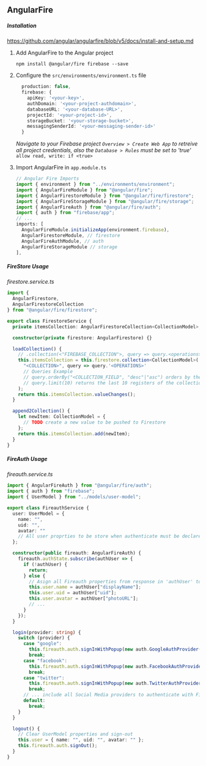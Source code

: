 ## AngularFire

##### Installation

https://github.com/angular/angularfire/blob/v5/docs/install-and-setup.md

1. Add AngularFire to the Angular project

   ```console
   npm install @angular/fire firebase --save
   ```

2. Configure the `src/environments/environment.ts` file

   ```typescript
     production: false,
     firebase: {
       apiKey: '<your-key>',
       authDomain: '<your-project-authdomain>',
       databaseURL: '<your-database-URL>',
       projectId: '<your-project-id>',
       storageBucket: '<your-storage-bucket>',
       messagingSenderId: '<your-messaging-sender-id>'
     }
   ```

   _Navigate to your Firebase project `Overview > Create Web App` to retreive all project credentials, also the `Database > Rules` must be set to 'true'_ `allow read, write: if <true>`

3. Import AngularFire in `app.module.ts`

   ```typescript
   // Angular Fire Imports
   import { environment } from "../environments/environment";
   import { AngularFireModule } from "@angular/fire";
   import { AngularFirestoreModule } from "@angular/fire/firestore";
   import { AngularFireStorageModule } from "@angular/fire/storage";
   import { AngularFireAuth } from "@angular/fire/auth";
   import { auth } from "firebase/app";
   // ...
   imports: [
     AngularFireModule.initializeApp(environment.firebase),
     AngularFirestoreModule, // firestore
     AngularFireAuthModule, // auth
     AngularFireStorageModule // storage
   ],
   ```

##### FireStore Usage

_firestore.service.ts_

```typescript
import {
  AngularFirestore,
  AngularFirestoreCollection
} from "@angular/fire/firestore";

export class FirestoreService {
  private itemsCollection: AngularFirestoreCollection<CollectionModel>;

  constructor(private firestore: AngularFirestore) {}

  loadCollection() {
    // .collection(<"FIREBASE_COLLECTION">, query => query.<operations>)
    this.itemsCollection = this.firestore.collection<CollectionModel>(
      "<COLLECTION>", query => query.'<OPERATIONS>'
      // Queries Example
      // query.orderBy("<COLLECTION_FIELD", "desc"|"asc") orders by the specified field the return data
      // query.limit(10) returns the last 10 registers of the collection
    );
    return this.itemsCollection.valueChanges();
  }

  append2Collection() {
    let newItem: CollectionModel = {
      // TODO create a new value to be pushed to Firestore
    };
    return this.itemsCollection.add(newItem);
  }
}
```

##### FireAuth Usage

_fireauth.service.ts_

```typescript
import { AngularFireAuth } from "@angular/fire/auth";
import { auth } from "firebase";
import { UserModel } from "../models/user-model";

export class FireauthService {
  user: UserModel = {
    name: "",
    uid: "",
    avatar: ""
    // All user proprties to be store when authenticate must be declaredin UserModel
  };

  constructor(public fireauth: AngularFireAuth) {
    fireauth.authState.subscribe(authUser => {
      if (!authUser) {
        return;
      } else {
        // Asign all Fireauth properties from response in 'authUser' to our UserModel
        this.user.name = authUser["displayName"];
        this.user.uid = authUser["uid"];
        this.user.avatar = authUser["photoURL"];
        // ...
      }
    });
  }

  login(provider: string) {
    switch (provider) {
      case "google":
        this.fireauth.auth.signInWithPopup(new auth.GoogleAuthProvider());
        break;
      case "facebook":
        this.fireauth.auth.signInWithPopup(new auth.FacebookAuthProvider());
        break;
      case "twitter":
        this.fireauth.auth.signInWithPopup(new auth.TwitterAuthProvider());
        break;
      // ... include all Social Media providers to authenticate with FireAuth
      default:
        break;
    }
  }

  logout() {
    // Clear UserModel properties and sign-out
    this.user = { name: "", uid: "", avatar: "" };
    this.fireauth.auth.signOut();
  }
}
```
